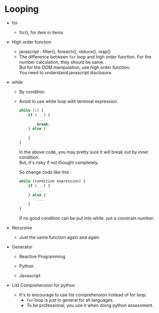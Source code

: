 # Looping

- for
	- for(), for item in items
	
- High order function
	- javascript  : filter(), foreach(), reduce(), map()
	- The difference between `for` loop and high order function.
		For the number calculation, they should be same.  
		But for the DOM manipulation, use high order function.  
		You need to understand javascript disclosure.

- while
	- By condition
	
	- Avoid to use while loop with terminal expression.
		``` javascript
		while (1) {
			if (...) {
				...
				break;
			} else {
				...
			}
		}
		```
		In the above code, you may pretty sure it will break out by inner condition.  
		But, it's risky if not thought completely.  
		
		So change code like this :
		``` javascript
		while (condition expression) {
			if (...) {
				...
			} else {
				...
			}
		}
		```
		If no good condition can be put into while, put a constrain number.

- Recursive
	- Just the same function again and again

- Generator

	- Reactive Programming
	
	- Python
	
	- Javascript
	
- List Comprehension for python

	- It's to encourage to use list comprehension instead of for loop.
		- `for` loop is just in general for all languages.
		- To be professional, you use it when doing python assessment.

	